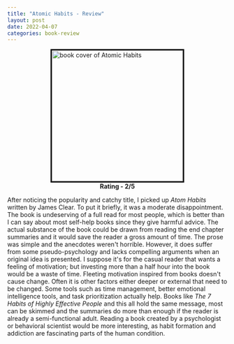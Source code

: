 ```yaml
---
title: "Atomic Habits - Review"
layout: post
date: 2022-04-07
categories: book-review
---
```

<img title="Atomic Habits" style="width: 300px; border: 3px solid black; display: block; margin-left: auto; margin-right: auto;" alt="book cover of Atomic Habits" src="https://cdn2.penguin.com.au/covers/original/9781847941831.jpg">

<div class="rating" style="text-align:center">
<b>Rating - 2/5</b>
</div>


After noticing the popularity and catchy title, I picked up *Atom Habits* written by James Clear. To put it briefly, it was a moderate disappointment. The book is undeserving of a full read for most people, which is better than I can say about most self-help books since they give harmful advice. The actual substance of the book could be drawn from reading the end chapter summaries and it would save the reader a gross amount of time. The prose was simple and the anecdotes weren't horrible. However, it does suffer from some pseudo-psychology and lacks compelling arguments when an original idea is presented. I suppose it's for the casual reader that wants a feeling of motivation; but investing more than a half hour into the book would be a waste of time. Fleeting motivation inspired from books doesn't cause change. Often it is other factors either deeper or external that need to be changed. Some tools such as time management, better emotional intelligence tools, and task prioritization actually help. Books like *The 7 Habits of Highly Effective People* and this all hold the same message, most can be skimmed and the summaries do more than enough if the reader is already a semi-functional adult. Reading a book created by a psychologist or behavioral scientist would be more interesting, as habit formation and addiction are fascinating parts of the human condition. 
